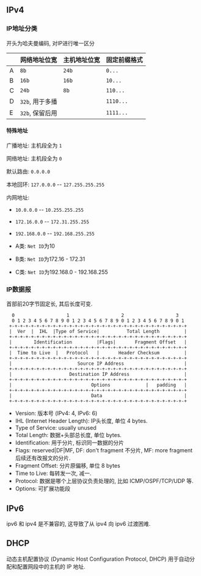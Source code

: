 ## IPv4

### IP地址分类

开头为哈夫曼编码, 对IP进行唯一区分

|     | 网络地址位宽    | 主机地址位宽 | 固定前缀格式     |
| --- | --------------- | ------------ | -------- |
| A   | `8b`            | `24b`        | `0...`   |
| B   | `16b`           | `16b`        | `10...`  |
| C   | `24b`           | `8b`         | `110...` |
| D   | `32b`, 用于多播 |              | `1110...`   |
| E   | `32b`, 保留后用 |              | `1111...`         |


#### 特殊地址

广播地址: 主机段全为 `1`

网络地址: 主机段全为 `0`

默认路由: `0.0.0.0`

本地回环: `127.0.0.0` -- `127.255.255.255`

内网地址:
- `10.0.0.0` -- `10.255.255.255`
- `172.16.0.0` -- `172.31.255.255`
- `192.168.0.0` -- `192.168.255.255`

- A类: `Net ID`为10
- B类: `Net ID`为172.16 - 172.31
- C类: `Net ID`为192.168.0 - 192.168.255

### IP数据报

首部前20字节固定长, 其后长度可变.

```
  0                   1                   2                   3   
  0 1 2 3 4 5 6 7 8 9 0 1 2 3 4 5 6 7 8 9 0 1 2 3 4 5 6 7 8 9 0 1 
 +-+-+-+-+-+-+-+-+-+-+-+-+-+-+-+-+-+-+-+-+-+-+-+-+-+-+-+-+-+-+-+-+
 |  Ver  |  IHL  |Type of Service|          Total Length         |
 +-+-+-+-+-+-+-+-+-+-+-+-+-+-+-+-+-+-+-+-+-+-+-+-+-+-+-+-+-+-+-+-+
 |        Identification         |Flags|       Fragment Offset   |
 +-+-+-+-+-+-+-+-+-+-+-+-+-+-+-+-+-+-+-+-+-+-+-+-+-+-+-+-+-+-+-+-+
 |  Time to Live  |   Protocol   |       Header Checksum         |
 +-+-+-+-+-+-+-+-+-+-+-+-+-+-+-+-+-+-+-+-+-+-+-+-+-+-+-+-+-+-+-+-+
 |                        Source IP Address                      |
 +-+-+-+-+-+-+-+-+-+-+-+-+-+-+-+-+-+-+-+-+-+-+-+-+-+-+-+-+-+-+-+-+
 |                     Destination IP Address                    |
 +-+-+-+-+-+-+-+-+-+-+-+-+-+-+-+-+-+-+-+-+-+-+-+-+-+-+-+-+-+-+-+-+
 |                             Options             |   padding   |
 +-+-+-+-+-+-+-+-+-+-+-+-+-+-+-+-+-+-+-+-+-+-+-+-+-+-+-+-+-+-+-+-+
 |                             Data                              |
 +-+-+-+-+-+-+-+-+-+-+-+-+-+-+-+-+-+-+-+-+-+-+-+-+-+-+-+-+-+-+-+-+
```

- Version: 版本号 (IPv4: 4, IPv6: 6)
- IHL (Internet Header Length):  IP头长度, 单位 4 bytes.
- Type of Service: usually unused
- Total Length: 数据+头部总长度, 单位 bytes.
- Identification: 用于分片, 标识同一数据的分片
- Flags: reserved|DF|MF, DF: don't fragment 不分片, MF: more fragment 后续还有改报文的分片.
- Fragment Offset: 分片原偏移, 单位 8 bytes
- Time to Live: 每转发一次, 减一.
- Protocol: 数据是哪个上层协议负责处理的, 比如 ICMP/OSPF/TCP/UDP 等.
- Options: 可扩展功能段

## IPv6

ipv6 和 ipv4 是不兼容的, 这导致了从 ipv4 向 ipv6 过渡困难.

## DHCP

动态主机配置协议 (Dynamic Host Configuration Protocol, DHCP) 用于自动分配和配置网段中的主机的 IP 地址.

